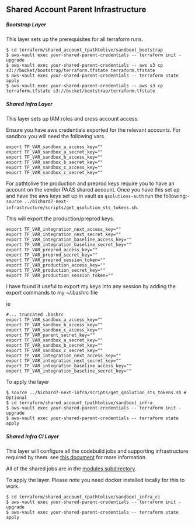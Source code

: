 ## Shared Account Parent Infrastructure

##### Bootstrap Layer
This layer sets up the prerequisites for all terraform runs.

```shell
$ cd terraform/shared_account_(pathtolive/sandbox)_bootstrap
$ aws-vault exec your-shared-parent-credentials -- terraform init -upgrade
$ aws-vault exec your-shared-parent-credentials -- aws s3 cp s3://bucket/bootstrap/terraform.tfstate terraform.tfstate
$ aws-vault exec your-shared-parent-credentials -- terraform state apply
$ aws-vault exec your-shared-parent-credentials -- aws s3 cp terraform.tfstate s3://bucket/bootstrap/terraform.tfstate
```

##### Shared Infra Layer

This layer sets up IAM roles and cross account access.

Ensure you have aws credentials exported for the relevant accounts. For sandbox you will
need the following vars

```shell
export TF_VAR_sandbox_a_access_key=""
export TF_VAR_sandbox_a_secret_key=""
export TF_VAR_sandbox_b_access_key=""
export TF_VAR_sandbox_b_secret_key=""
export TF_VAR_sandbox_c_access_key=""
export TF_VAR_sandbox_c_secret_key=""
```

For pathtolive  the production and preprod keys require you to have an account
on the vendor PAAS shared account. Once you have this set up and have the aws keys
set up in vault as `qsolutions-auth` run the following:- `source ../bichard7-next-infrastructure/scripts/get_qsolution_sts_tokens.sh`.

This will export the production/preprod keys.

```shell
export TF_VAR_integration_next_access_key=""
export TF_VAR_integration_next_secret_key=""
export TF_VAR_integration_baseline_access_key=""
export TF_VAR_integration_baseline_secret_key=""
export TF_VAR_preprod_access_key=""
export TF_VAR_preprod_secret_key=""
export TF_VAR_preprod_session_token=""
export TF_VAR_production_access_key=""
export TF_VAR_production_secret_key=""
export TF_VAR_production_session_token=""
```

I have found it useful to export my keys into any session by adding the export commands to my ~/.bashrc file

ie
```shell
#... truncated .bashrc
export TF_VAR_sandbox_a_access_key=""
export TF_VAR_sandbox_b_access_key=""
export TF_VAR_sandbox_c_access_key=""
export TF_VAR_parent_secret_key=""
export TF_VAR_sandbox_a_secret_key=""
export TF_VAR_sandbox_b_secret_key=""
export TF_VAR_sandbox_c_secret_key=""
export TF_VAR_integration_next_access_key=""
export TF_VAR_integration_next_secret_key=""
export TF_VAR_integration_baseline_access_key=""
export TF_VAR_integration_baseline_secret_key=""
```

To apply the layer
```shell
$ source ../bichard7-next-infra/scripts/get_qsolution_sts_tokens.sh # Optional
$ cd terraform/shared_account_(pathtolive/sandbox)_infra
$ aws-vault exec your-shared-parent-credentials -- terraform init -upgrade
$ aws-vault exec your-shared-parent-credentials -- terraform state apply
```

##### Shared Infra CI Layer

This layer will configure all the codebuild jobs and supporting infrastructure required by them.
see [this document](./SharedCICD.md) for more information.

All of the shared jobs are in the [modules subdirectory](../terraform/modules/shared_cd_common_jobs/README.md).

To apply the layer. Please note you need docker installed locally for this to work.
```shell
$ cd terraform/shared_account_(pathtolive/sandbox)_infra_ci
$ aws-vault exec your-shared-parent-credentials -- terraform init -upgrade
$ aws-vault exec your-shared-parent-credentials -- terraform state apply
```
